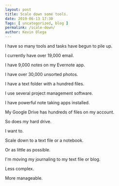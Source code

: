 ```yaml
--- 
layout: post 
title: Scale down some tools.
date: 2019-06-13 17:30
Tags: [ uncategorized, blog ]
permalink: /scale-down/ 
author: Kevin Olega 
--- 
```

I have so many tools and tasks have begun to pile up.

I currently have over 19,000 email.

I have 9,000 notes on my Evernote app.

I have over 30,000 unsorted photos.

I have a text folder with a hundred files.

I use several project management software.

I have powerful note taking apps installed.

My Google Drive has hundreds of files on my account.

So does my hard drive.

I want to.

Scale down to a text file or a notebook.

Or as little as possible.

I'm moving my journaling to my text file or blog.

Less complex.

More manageable.